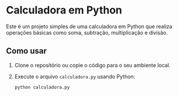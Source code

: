 # Calculadora em Python

Este é um projeto simples de uma calculadora em Python que realiza operações básicas como soma, subtração, multiplicação e divisão.

## Como usar

1. Clone o repositório ou copie o código para o seu ambiente local.
2. Execute o arquivo `calculadora.py` usando Python:

   ```bash
   python calculadora.py
   ```
